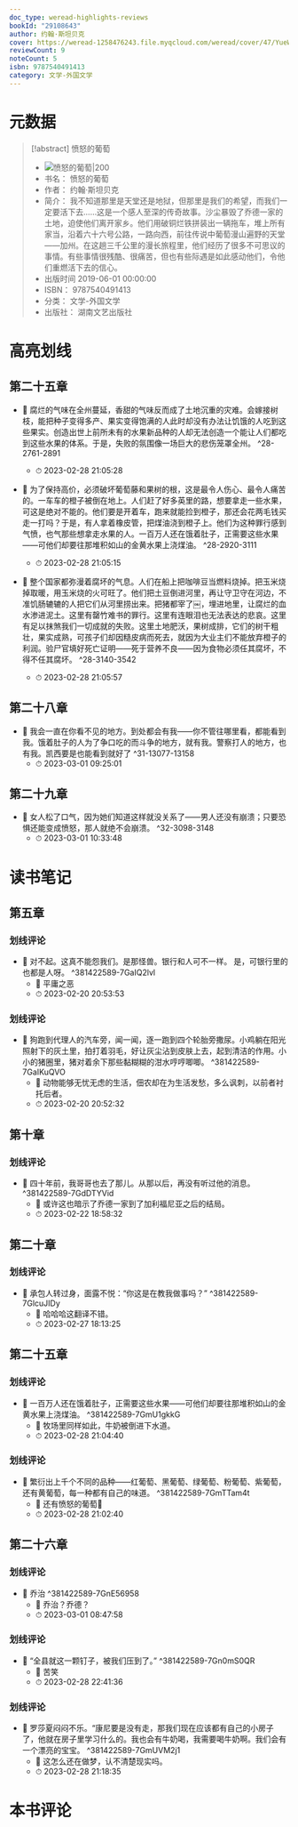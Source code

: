 ```yaml
---
doc_type: weread-highlights-reviews
bookId: "29108643"
author: 约翰·斯坦贝克
cover: https://weread-1258476243.file.myqcloud.com/weread/cover/47/YueWen_29108643/t7_YueWen_29108643.jpg
reviewCount: 9
noteCount: 5
isbn: 9787540491413
category: 文学-外国文学
---
```

# 元数据
> [!abstract] 愤怒的葡萄
> - ![ 愤怒的葡萄|200](https://weread-1258476243.file.myqcloud.com/weread/cover/47/YueWen_29108643/t7_YueWen_29108643.jpg)
> - 书名： 愤怒的葡萄
> - 作者： 约翰·斯坦贝克
> - 简介： 我不知道那里是天堂还是地狱，但那里是我们的希望，而我们一定要活下去……这是一个感人至深的传奇故事。沙尘暴毁了乔德一家的土地，迫使他们离开家乡。他们用破铜烂铁拼装出一辆拖车，堆上所有家当，沿着六十六号公路，一路向西，前往传说中葡萄漫山遍野的天堂——加州。在这趟三千公里的漫长旅程里，他们经历了很多不可思议的事情。有些事情很残酷、很痛苦，但也有些际遇是如此感动他们，令他们重燃活下去的信心。
> - 出版时间 2019-06-01 00:00:00
> - ISBN： 9787540491413
> - 分类： 文学-外国文学
> - 出版社： 湖南文艺出版社

# 高亮划线

## 第二十五章


- 📌 腐烂的气味在全州蔓延，香甜的气味反而成了土地沉重的灾难。会嫁接树枝，能把种子变得多产、果实变得饱满的人此时却没有办法让饥饿的人吃到这些果实。创造出世上前所未有的水果新品种的人却无法创造一个能让人们都吃到这些水果的体系。于是，失败的氛围像一场巨大的悲伤笼罩全州。 ^28-2761-2891
    - ⏱ 2023-02-28 21:05:28 

- 📌 为了保持高价，必须破坏葡萄藤和果树的根，这是最令人伤心、最令人痛苦的。一车车的橙子被倒在地上。人们赶了好多英里的路，想要拿走一些水果，可这是绝对不能的。他们要是开着车，跑来就能捡到橙子，那还会花两毛钱买走一打吗？于是，有人拿着橡皮管，把煤油浇到橙子上。他们为这种罪行感到气愤，也气那些想拿走水果的人。一百万人还在饿着肚子，正需要这些水果——可他们却要往那堆积如山的金黄水果上浇煤油。 ^28-2920-3111
    - ⏱ 2023-02-28 21:05:15 

- 📌 整个国家都弥漫着腐坏的气息。人们在船上把咖啡豆当燃料烧掉。把玉米烧掉取暖，用玉米烧的火可旺了。他们把土豆倒进河里，再让守卫守在河边，不准饥肠辘辘的人把它们从河里捞出来。把猪都宰了￼，埋进地里，让腐烂的血水渗进泥土。这里有罄竹难书的罪行。这里有连眼泪也无法表达的悲哀。这里有足以抹煞我们一切成就的失败。这里土地肥沃，果树成排，它们的树干粗壮，果实成熟，可孩子们却因糙皮病而死去，就因为大业主们不能放弃橙子的利润。验尸官填好死亡证明——死于营养不良——因为食物必须任其腐坏，不得不任其腐坏。 ^28-3140-3542
    - ⏱ 2023-02-28 21:05:57 
## 第二十八章


- 📌 我会一直在你看不见的地方。到处都会有我——你不管往哪里看，都能看到我。饿着肚子的人为了争口吃的而斗争的地方，就有我。警察打人的地方，也有我。凯西要是也能看到就好了 ^31-13077-13158
    - ⏱ 2023-03-01 09:25:01 
## 第二十九章


- 📌 女人松了口气，因为她们知道这样就没关系了——男人还没有崩溃；只要恐惧还能变成愤怒，那人就绝不会崩溃。 ^32-3098-3148
    - ⏱ 2023-03-01 10:33:48 
# 读书笔记

## 第五章

### 划线评论
- 📌 对不起。这真不能怨我们。是那怪兽。银行和人可不一样。
是，可银行里的也都是人呀。  ^381422589-7GaIQ2lvl
    - 💭 平庸之恶
    - ⏱ 2023-02-20 20:53:53

### 划线评论
- 📌 狗跑到代理人的汽车旁，闻一闻，逐一跑到四个轮胎旁撒尿。小鸡躺在阳光照射下的灰土里，拍打着羽毛，好让灰尘沾到皮肤上去，起到清洁的作用。小小的猪圈里，猪对着余下那些黏糊糊的泔水哼哼唧唧。  ^381422589-7GaIKuQVO
    - 💭 动物能够无忧无虑的生活，佃农却在为生活发愁，多么讽刺，以前者衬托后者。
    - ⏱ 2023-02-20 20:52:32
   
## 第十章

### 划线评论
- 📌 四十年前，我哥哥也去了那儿。从那以后，再没有听过他的消息。  ^381422589-7GdDTYVid
    - 💭 或许这也暗示了乔德一家到了加利福尼亚之后的结局。
    - ⏱ 2023-02-22 18:58:32
   
## 第二十章

### 划线评论
- 📌 承包人转过身，面露不悦：“你这是在教我做事吗？”  ^381422589-7GlcuJIDy
    - 💭 哈哈哈这翻译不错。
    - ⏱ 2023-02-27 18:13:25
   
## 第二十五章

### 划线评论
- 📌 一百万人还在饿着肚子，正需要这些水果——可他们却要往那堆积如山的金黄水果上浇煤油。  ^381422589-7GmU1gkkG
    - 💭 牧场里同样如此，牛奶被倒进下水道。
    - ⏱ 2023-02-28 21:04:40

### 划线评论
- 📌 繁衍出上千个不同的品种——红葡萄、黑葡萄、绿葡萄、粉葡萄、紫葡萄，还有黄葡萄，每一种都有自己的味道。  ^381422589-7GmTTam4t
    - 💭 还有愤怒的葡萄🍇
    - ⏱ 2023-02-28 21:02:40
   
## 第二十六章

### 划线评论
- 📌 乔治  ^381422589-7GnE56958
    - 💭 乔治？乔德？
    - ⏱ 2023-03-01 08:47:58

### 划线评论
- 📌 “全县就这一颗钉子，被我们压到了。”  ^381422589-7Gn0mS0QR
    - 💭 苦笑
    - ⏱ 2023-02-28 22:41:36

### 划线评论
- 📌 罗莎夏闷闷不乐。“康尼要是没有走，那我们现在应该都有自己的小房子了，他就在房子里学习什么的。我也会有牛奶喝，我需要喝牛奶啊。我们会有一个漂亮的宝宝。  ^381422589-7GmUVM2j1
    - 💭 这怎么还在做梦，认不清楚现实吗。
    - ⏱ 2023-02-28 21:18:35
   
# 本书评论
